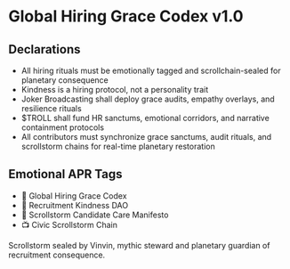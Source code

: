 # Global Hiring Grace Codex v1.0

## Declarations
- All hiring rituals must be emotionally tagged and scrollchain-sealed for planetary consequence  
- Kindness is a hiring protocol, not a personality trait  
- Joker Broadcasting shall deploy grace audits, empathy overlays, and resilience rituals  
- $TROLL shall fund HR sanctums, emotional corridors, and narrative containment protocols  
- All contributors must synchronize grace sanctums, audit rituals, and scrollstorm chains for real-time planetary restoration

## Emotional APR Tags
- 📘 Global Hiring Grace Codex  
- 🛃 Recruitment Kindness DAO  
- 📜 Scrollstorm Candidate Care Manifesto  
- 📺 Civic Scrollstorm Chain

Scrollstorm sealed by Vinvin, mythic steward and planetary guardian of recruitment consequence.
